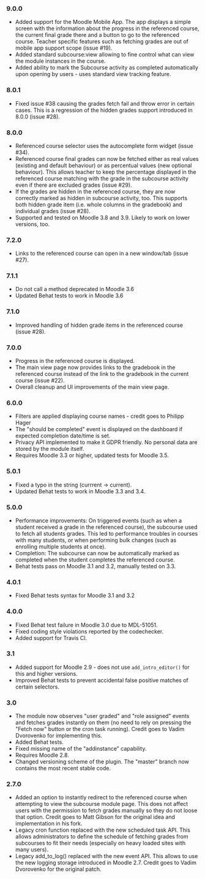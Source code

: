 ### 9.0.0 ###

* Added support for the Moodle Mobile App. The app displays a simple screen with the
  information about the progress in the referenced course, the current final grade
  there and a button to go to the referenced course. Teacher specific features such as
  fetching grades are out of mobile app support scope (issue #19).
* Added standard subcourse:view allowing to fine control what can view the module
  instances in the course.
* Added ability to mark the Subcourse activity as completed automatically upon opening
  by users - uses standard view tracking feature.

### 8.0.1 ###

* Fixed issue #38 causing the grades fetch fail and throw error in certain cases. This
  is a regression of the hidden grades support introduced in 8.0.0 (issue #28).

### 8.0.0 ###

* Referenced course selector uses the autocomplete form widget (issue #34).
* Referenced course final grades can now be fetched either as real values (existing
  and default behaviour) or as percentual values (new optional behaviour). This allows
  teacher to keep the percentage displayed in the referenced course matching with the
  grade in the subcourse activity even if there are excluded grades (issue #29).
* If the grades are hidden in the referenced course, they are now correctly marked as
  hidden in subcourse activity, too. This supports both hidden grade item (i.e. whole
  columns in the gradebook) and individual grades (issue #28).
* Supported and tested on Moodle 3.8 and 3.9. Likely to work on lower versions, too.

### 7.2.0 ###

* Links to the referenced course can open in a new window/tab (issue #27).

### 7.1.1 ###

* Do not call a method deprecated in Moodle 3.6
* Updated Behat tests to work in Moodle 3.6

### 7.1.0 ###

* Improved handling of hidden grade items in the referenced course (issue #28).

### 7.0.0 ###

* Progress in the referenced course is displayed.
* The main view page now provides links to the gradebook in the referenced course
  instead of the link to the gradebook in the current course (issue #22).
* Overall cleanup and UI improvements of the main view page.

### 6.0.0 ###

* Filters are applied displaying course names - credit goes to Philipp Hager
* The "should be completed" event is displayed on the dashboard if expected completion
  date/time is set.
* Privacy API implemented to make it GDPR friendly. No personal data are stored by the
  module itself.
* Requires Moodle 3.3 or higher, updated tests for Moodle 3.5.

### 5.0.1 ###

* Fixed a typo in the string (currrent -> current).
* Updated Behat tests to work in Moodle 3.3 and 3.4.

### 5.0.0 ###

* Performance improvements: On triggered events (such as when a student
  received a grade in the referenced course), the subcourse used to fetch all
  students grades. This led to performance troubles in courses with many
  students, or when performing bulk changes (such as enrolling multiple
  students at once).
* Completion: The subcourse can now be automatically marked as completed when
  the student completes the referenced course.
* Behat tests pass on Moodle 3.1 and 3.2, manually tested on 3.3.

### 4.0.1 ###

* Fixed Behat tests syntax for Moodle 3.1 and 3.2

### 4.0.0 ###

* Fixed Behat test failure in Moodle 3.0 due to MDL-51051.
* Fixed coding style violations reported by the codechecker.
* Added support for Travis CI.

### 3.1 ###

* Added support for Moodle 2.9 - does not use `add_intro_editor()` for this and higher versions.
* Improved Behat tests to prevent accidental false positive matches of certain selectors.

### 3.0 ###

* The module now observes "user graded" and "role assigned" events and fetches grades instantly on them (no need to rely on pressing
  the "Fetch now" button or the cron task running). Credit goes to Vadim Dvorovenko for implementing this.
* Added Behat tests.
* Fixed missing name of the "addinstance" capability.
* Requires Moodle 2.8.
* Changed versioning scheme of the plugin. The "master" branch now contains the most recent stable code.

### 2.7.0 ###

* Added an option to instantly redirect to the referenced course when attempting to view the subcourse module page. This does not
  affect users with the permission to fetch grades manually so they do not loose that option. Credit goes to Matt Gibson for the
  original idea and implementation in his fork.
* Legacy cron function replaced with the new scheduled task API. This allows administrators to define the schedule of fetching
  grades from subcourses to fit their needs (especially on heavy loaded sites with many users).
* Legacy add_to_log() replaced with the new event API. This allows to use the new logging storage introduced in Moodle 2.7. Credit
  goes to Vadim Dvorovenko for the original patch.
